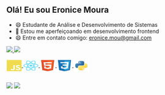 ## Olá! Eu sou Eronice Moura

- 😄 Estudante de Análise e Desenvolvimento de Sistemas
- 🌱 Estou me aperfeiçoando em desenvolvimento frontend
- 😄 Entre em contato comigo: eronice.mou@gmail.com

 <div>
  <a href="https://github.com/Eronice">
  <img height="150em" src="https://github-readme-stats.vercel.app/api?username=Eronice&show_icons=true&theme=dark&include_all_commits=true&count_private=true"/>
  <img height="150em"  src="https://github-readme-stats.vercel.app/api/top-langs/?username=Eronice&layout=compact&langs_count=7&theme=dark"/>
<div/>
<div style="display: inline_block"><br>
  <img align="center" alt="Eronice-Js" height="30" width="40" src="https://raw.githubusercontent.com/devicons/devicon/master/icons/javascript/javascript-plain.svg">
  <img align="center" alt="Eronice-React" height="30" width="40" src="https://raw.githubusercontent.com/devicons/devicon/master/icons/react/react-original.svg">
  <img align="center" alt="Eronice-HTML" height="30" width="40" src="https://raw.githubusercontent.com/devicons/devicon/master/icons/html5/html5-original.svg">
  <img align="center" alt="Eronice-CSS" height="30" width="40" src="https://raw.githubusercontent.com/devicons/devicon/master/icons/css3/css3-original.svg">
  <img align="center" alt="Eronice-Python" height="30" width="40" src="https://raw.githubusercontent.com/devicons/devicon/master/icons/python/python-original.svg">
</div>

##
    
<div>
  <a href="https://www.linkedin.com/in/eronicemoura" target="_blank"><img src="https://img.shields.io/badge/-LinkedIn-%230077B5?style=for-the-badge&logo=linkedin&logoColor=white" target="_blank"></a> 
  <a href = "mailto:eronice.mou@gmail.com"><img src="https://img.shields.io/badge/-Gmail-%23333?style=for-the-badge&logo=gmail&logoColor=white" target="_blank"></a>  
</div>
